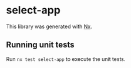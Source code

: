 # select-app

This library was generated with [Nx](https://nx.dev).

## Running unit tests

Run `nx test select-app` to execute the unit tests.
